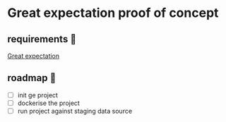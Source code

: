 # Great expectation proof of concept

## requirements :mag_right:
[Great expectation](https://github.com/great-expectations/great_expectations)

## roadmap :pushpin:
- [ ] init ge project
- [ ] dockerise the project
- [ ] run project against staging data source